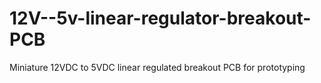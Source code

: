 # 12V--5v-linear-regulator-breakout-PCB
Miniature 12VDC to 5VDC linear regulated breakout PCB for prototyping
